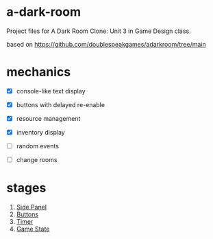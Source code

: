 # a-dark-room

Project files for A Dark Room Clone: Unit 3 in Game Design class.

based on https://github.com/doublespeakgames/adarkroom/tree/main

# mechanics
- [x] console-like text display
- [x] buttons with delayed re-enable
- [x] resource management
- [x] inventory display
- [ ] random events
- [ ] change rooms


# stages
1. [Side Panel](https://openprocessing.org/sketch/2243771)
1. [Buttons](https://openprocessing.org/sketch/2255880)
1. [Timer](https://openprocessing.org/sketch/2264467)
1. [Game State](https://openprocessing.org/sketch/2264642)

